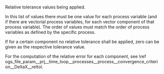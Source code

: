 Relative tolerance values being applied.

In this list of values there must be one value for each process variable (and if
there are vectorial process variables, for each vector component of that process
variable). The order of values must match the order of process variables as
defined by the specific process.

If for a certain component no relative tolerance shall be applied, zero can be
given as the respective tolerance value.

For the computation of the relative error for each component, see \ref
ogs_file_param__prj__time_loop__processes__process__convergence_criterion__DeltaX__reltol.
